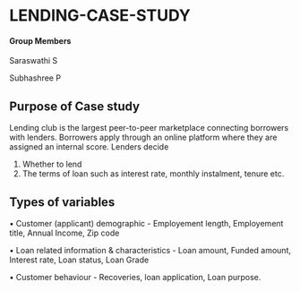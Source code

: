 # LENDING-CASE-STUDY


#### Group Members
  Saraswathi S
  
  Subhashree P


## Purpose of Case study

Lending club is the largest peer-to-peer marketplace connecting borrowers with lenders. Borrowers apply through an online platform where they are assigned an internal score. 
Lenders decide 
  1) Whether to lend 
  2) The terms of loan such as interest rate, monthly instalment, tenure etc.


## Types of variables
• Customer (applicant) demographic - Employement length, Employement title, Annual Income, Zip code

• Loan related information & characteristics - Loan amount, Funded amount, Interest rate, Loan status, Loan Grade

• Customer behaviour - Recoveries, loan application, Loan purpose.

